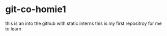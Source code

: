 # git-co-homie1
this is an into the github with static interns
this is my first repositroy for me to learn 
